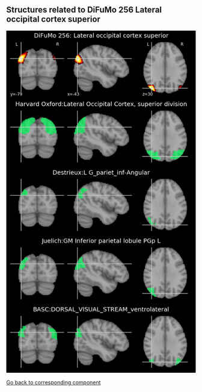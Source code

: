 


## Structures related to DiFuMo 256 Lateral occipital cortex superior

![120](120.jpg "Structures related to DiFuMo 256 Lateral occipital cortex superior")

[Go back to corresponding component](https://parietal-inria.github.io/DiFuMo/256/html/120.html)